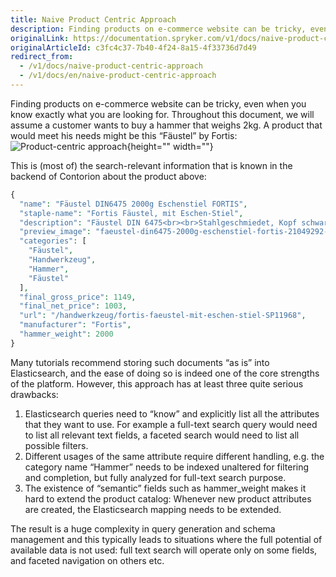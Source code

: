 ```yaml
---
title: Naive Product Centric Approach
description: Finding products on e-commerce website can be tricky, even when you know exactly what you are looking for.
originalLink: https://documentation.spryker.com/v1/docs/naive-product-centric-approach
originalArticleId: c3fc4c37-7b40-4f24-8a15-4f33736d7d49
redirect_from:
  - /v1/docs/naive-product-centric-approach
  - /v1/docs/en/naive-product-centric-approach
---
```


Finding products on e-commerce website can be tricky, even when you know exactly what you are looking for. Throughout this document, we will assume a customer wants to buy a hammer that weighs 2kg. A product that would meet his needs might be this “Fäustel” by Fortis:
![Product-centric approach](https://spryker.s3.eu-central-1.amazonaws.com/docs/Developer+Guide/Search+Engine/Naive+Product+Centric+Approach/product-detail.png){height="" width=""}

This is (most of) the search-relevant information that is known in the backend of Contorion about the product above:

```php
{
  "name": "Fäustel DIN6475 2000g Eschenstiel FORTIS",
  "staple-name": "Fortis Fäustel, mit Eschen-Stiel",
  "description": "Fäustel DIN 6475<br><br>Stahlgeschmiedet, Kopf schwarz lackiert, Bahnen poliert, doppelt geschweifter Eschenstiel mit ozeanblau lackiertem Handende. SP11968 SP11968",
  "preview_image": "faeustel-din6475-2000g-eschenstiel-fortis-21049292-0-JlHR5nOi-l.jpg",
  "categories": [
    "Fäustel",
    "Handwerkzeug",
    "Hammer",
    "Fäustel"
  ],
  "final_gross_price": 1149,
  "final_net_price": 1003,
  "url": "/handwerkzeug/fortis-faeustel-mit-eschen-stiel-SP11968",
  "manufacturer": "Fortis",
  "hammer_weight": 2000
}
```

Many tutorials recommend storing such documents “as is” into Elasticsearch, and the ease of doing so is indeed one of the core strengths of the platform. However, this approach has at least three quite serious drawbacks:

1. Elasticsearch queries need to “know” and explicitly list all the attributes that they want to use. For example a full-text search query would need to list all relevant text fields, a faceted search would need to list all possible filters.
2. Different usages of the same attribute require different handling, e.g. the category name “Hammer” needs to be indexed unaltered for filtering and completion, but fully analyzed for full-text search purpose.
3. The existence of “semantic” fields such as hammer_weight makes it hard to extend the product catalog: Whenever new product attributes are created, the Elasticsearch mapping needs to be extended.

The result is a huge complexity in query generation and schema management and this typically leads to situations where the full potential of available data is not used: full text search will operate only on some fields, and faceted navigation on others etc.
